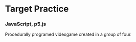 # Target Practice

### JavaScript, p5.js

Procedurally programed videogame created in a group of four. 

